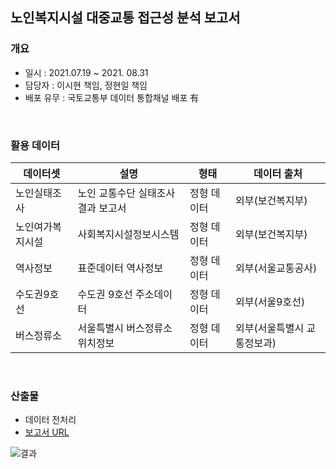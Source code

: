 ## 노인복지시설 대중교통 접근성 분석 보고서 

### 개요
- 일시 : 2021.07.19 ~ 2021. 08.31
- 담당자 : 이시현 책임, 정현일 책임 
- 배포 유무 : 국토교통부 데이터 통합채널 배포 有
<br>

### 활용 데이터
|데이터셋|설명|형태|데이터 출처|
|-----|-----|-----|----|
|노인실태조사|노인 교통수단 실태조사 결과 보고서|정형 데이터|외부(보건복지부)|
|노인여가복지시설|사회복지시설정보시스템|정형 데이터|외부(보건복지부)|
|역사정보|표준데이터 역사정보|정형 데이터|외부(서울교통공사)|
|수도권9호선|수도권 9호선 주소데이터|정형 데이터|외부(서울9호선)|
|버스정류소|서울특별시 버스정류소 위치정보|정형 데이터|외부(서울특별시 교통정보과)|
<br>

### 산출물
- 데이터 전처리
- [보고서 URL](https://data.molit.go.kr/dataservice/data-usecase/3004?page=1&searchText=&viewType=view)

![결과](https://user-images.githubusercontent.com/49083528/139795300-c0da720e-d15d-4c99-8af8-4341dab45083.png)
